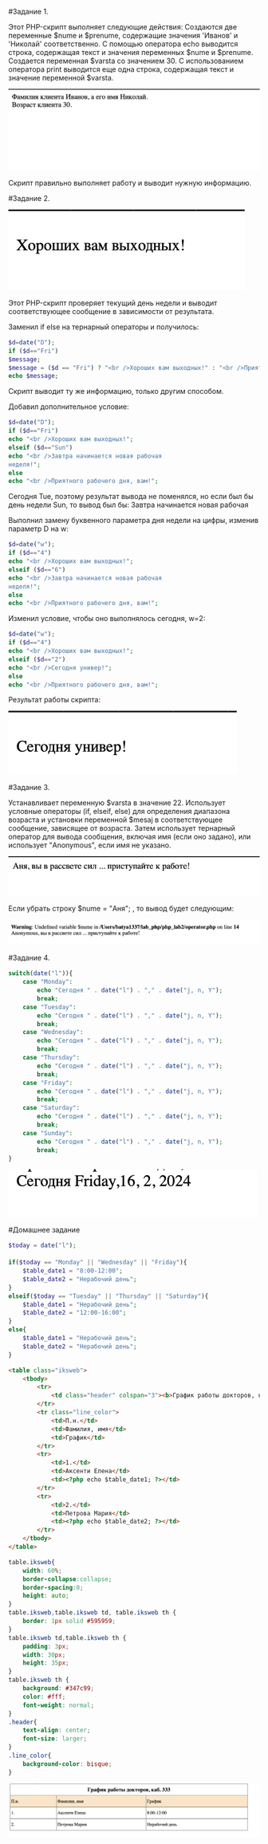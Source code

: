 #Задание 1.

Этот PHP-скрипт выполняет следующие действия:
Создаются две переменные $nume и $prenume, содержащие значения 'Иванов' и 'Николай' соответственно.
С помощью оператора echo выводится строка, содержащая текст и значения переменных $nume и $prenume.
Создается переменная $varsta со значением 30.
С использованием оператора print выводится еще одна строка, содержащая текст и значение переменной $varsta.

![alt text](images/image1.png)

Скрипт правильно выполняет работу и выводит нужную информацию.

#Задание 2.

![alt text](images/image2.png)

Этот PHP-скрипт проверяет текущий день недели и выводит соответствующее сообщение в зависимости от результата.


Заменил if else на тернарный операторы и получилось:
```php
$d=date("D");
if ($d=="Fri")
$message;
$message = ($d == "Fri") ? "<br />Хороших вам выходных!" : "<br />Приятного рабочего дня, вам!";
echo $message;
```
Скрипт выводит ту же информацию, только другим способом.

Добавил дополнительное условие:
```php
$d=date("D");
if ($d=="Fri")
echo "<br />Хороших вам выходных!";
elseif ($d=="Sun")
echo "<br />Завтра начинается новая рабочая 
неделя!";
else
echo "<br />Приятного рабочего дня, вам!";
```
Сегодня Tue, поэтому результат вывода не поменялся, но если был бы день недели Sun, то вывод был бы:
Завтра начинается новая рабочая


Выполнил замену буквенного параметра дня недели на цифры, изменив параметр D на w:
```php
$d=date("w");
if ($d=="4")
echo "<br />Хороших вам выходных!";
elseif ($d=="6")
echo "<br />Завтра начинается новая рабочая 
неделя!";
else
echo "<br />Приятного рабочего дня, вам!";
```
Изменил условие, чтобы оно выполнялось сегодня, w=2:
```php
$d=date("w");
if ($d=="4")
echo "<br />Хороших вам выходных!";
elseif ($d=="2")
echo "<br />Сегодня универ!";
else
echo "<br />Приятного рабочего дня, вам!";
```
Результат работы скрипта:

![alt text](images/image3.png)


#Задание 3.

Устанавливает переменную $varsta в значение 22.
Использует условные операторы (if, elseif, else) для определения диапазона возраста и установки переменной $mesaj в соответствующее сообщение, зависящее от возраста.
Затем использует тернарный оператор для вывода сообщения, включая имя (если оно задано), или использует "Anonymous", если имя не указано.

![alt text](images/image4.png)

Если убрать строку $nume = "Аня"; , то вывод будет следующим:

![alt text](images/image5.png)

#Задание 4.

```php
switch(date("l")){
    case "Monday":
        echo "Сегодня " . date("l") . "," . date("j, n, Y");
        break;
    case "Tuesday":
        echo "Сегодня " . date("l") . "," . date("j, n, Y");
        break;
    case "Wednesday":
        echo "Сегодня " . date("l") . "," . date("j, n, Y");
        break;
    case "Thursday":
        echo "Сегодня " . date("l") . "," . date("j, n, Y");
        break;
    case "Friday":
        echo "Сегодня " . date("l") . "," . date("j, n, Y");
        break;
    case "Saturday":
        echo "Сегодня " . date("l") . "," . date("j, n, Y");
        break;
    case "Sunday":
        echo "Сегодня " . date("l") . "," . date("j, n, Y");
        break;
}
```

![alt text](images/image6.png)

#Домашнее задание
```php
$today = date("l");

if($today == "Monday" || "Wednesday" || "Friday"){
    $table_date1 = "8:00-12:00";
    $table_date2 = "Нерабочий день";
}
elseif($today == "Tuesday" || "Thursday" || "Saturday"){
    $table_date1 = "Нерабочий день";
    $table_date2 = "12:00-16:00";
}
else{
    $table_date1 = "Нерабочий день";
    $table_date2 = "Нерабочий день";
}
```
```html
<table class="iksweb">
	<tbody>
		<tr>
			<td class="header" colspan="3"><b>График работы докторов, каб. 333</td>
		</tr>
		<tr class="line_color">
			<td>П.н.</td>
			<td>Фамилия, имя</td>
			<td>График</td>
		</tr>
		<tr>
			<td>1.</td>
			<td>Аксенти Елена</td>
			<td><?php echo $table_date1; ?></td>
		</tr>
		<tr>
			<td>2.</td>
			<td>Петрова Мария</td>
			<td><?php echo $table_date2; ?></td>
		</tr>
	</tbody>
</table>
```
```css
table.iksweb{
	width: 60%;
	border-collapse:collapse;
	border-spacing:0;
	height: auto;
}
table.iksweb,table.iksweb td, table.iksweb th {
	border: 1px solid #595959;
}
table.iksweb td,table.iksweb th {
	padding: 3px;
	width: 30px;
	height: 35px;
}
table.iksweb th {
	background: #347c99; 
	color: #fff; 
	font-weight: normal;
}
.header{
    text-align: center;
    font-size: larger;
}
.line_color{
    background-color: bisque;
}
```

![alt text](images/image7.png)